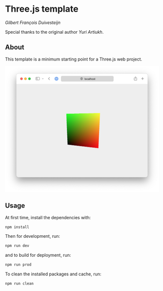 # Three.js template
_Gilbert François Duivesteijn_

Special thanks to the original author _Yuri Artiukh_.

## About

This template is a minimum starting point for a Three.js web project.

<img src="assets/screenshot.png" alt="screenshot" style="width:600px;" />


## Usage

At first time, install the dependencies with:

```sh
npm install
```

Then for development, run:

```sh
npm run dev
```

and to build for deployment, run:

```sh
npm run prod
```

To clean the installed packages and cache, run:

```sh
npm run clean
```

